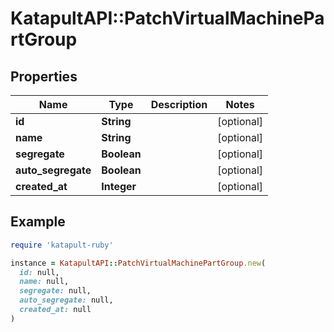 # KatapultAPI::PatchVirtualMachinePartGroup

## Properties

| Name | Type | Description | Notes |
| ---- | ---- | ----------- | ----- |
| **id** | **String** |  | [optional] |
| **name** | **String** |  | [optional] |
| **segregate** | **Boolean** |  | [optional] |
| **auto_segregate** | **Boolean** |  | [optional] |
| **created_at** | **Integer** |  | [optional] |

## Example

```ruby
require 'katapult-ruby'

instance = KatapultAPI::PatchVirtualMachinePartGroup.new(
  id: null,
  name: null,
  segregate: null,
  auto_segregate: null,
  created_at: null
)
```

